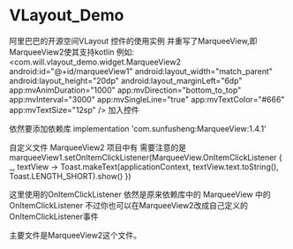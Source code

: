 # VLayout_Demo
阿里巴巴的开源空间VLayout 控件的使用实例 并重写了MarqueeView,即MarqueeView2使其支持kotlin
例如:
<com.will.vlayout_demo.widget.MarqueeView2
 android:id="@+id/marqueeView1"
 android:layout_width="match_parent"
 android:layout_height="20dp"
 android:layout_marginLeft="6dp"
 app:mvAnimDuration="1000"
 app:mvDirection="bottom_to_top"
 app:mvInterval="3000"
 app:mvSingleLine="true"
 app:mvTextColor="#666"
 app:mvTextSize="12sp" />
加入控件

依然要添加依赖库 implementation 'com.sunfusheng:MarqueeView:1.4.1'

自定义文件 MarqueeView2 项目中有
需要注意的是 
   marqueeView1.setOnItemClickListener(MarqueeView.OnItemClickListener { _, textView -> Toast.makeText(applicationContext, textView.text.toString(), Toast.LENGTH_SHORT).show() })
   
   这里使用的OnItemClickListener 依然是原来依赖库中的 MarqueeView 中的OnItemClickListener  不过你也可以在MarqueeView2改成自己定义的OnItemClickListener事件
   
   主要文件是MarqueeView2这个文件。
